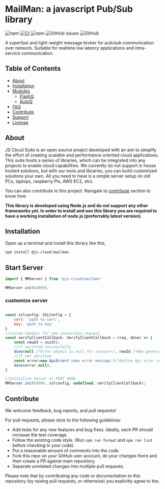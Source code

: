 # MailMan: a javascript Pub/Sub library

![npm](https://img.shields.io/npm/v/@js-cloud/mailman?style=plastic)
[![CI](https://github.com/jscloud-org/FlashQueue/actions/workflows/npm-packages-workflow.yml/badge.svg)](https://github.com/jscloud-org/FlashQueue/actions/workflows/npm-packages-workflow.yml)
![npm](https://img.shields.io/npm/dw/@js-cloud/mailman?label=installs&style=plastic)
![GitHub issues](https://img.shields.io/github/issues-raw/jscloud-org/mailman)
![GitHub](https://img.shields.io/github/license/jscloud-org/mailman?style=plastic)


A superfast and light-weight message broker for pub/sub communication over network. Suitable for realtime low latency applications and intra-service communication.

## Table of Contents

- [About](#about)
- [Installation](#installation)
- [Modules](#modules)
  - [FlashQ](#flashq)
  - [AutoQ](#autoq)
- [FAQ](#faq)
- [Contribute](#contribute)
- [Support](#support)
- [License](#license)



## About

JS Cloud Suite is an open source project developed with an aim to simplify the effort of creating scalable and performance oriented cloud applications. This suite hosts a series of libraries, which can be integrated into any projects to enable cloud capabilities. We currently do not support in house hosted solutions, but with our tools and libraries, you can build customized solutions your own. All you need to have is a simple server setup (in old PCs, laptops, raspberry Pis, AWS EC2, etc).

You can also contribute to this project. Navigate to [contribute](#contribute) section to know how.

**This library is developed using Node.js and do not support any other frameworks yet. In order to install and use this library you are required to have a working installation of node.js (preferrably latest version).**

## Installation

Open up a terminal and install this library like this,

```javascript
npm install @js-cloud/mailman
```

## Start Server

```js
import { MMServer } from '@js-cloud/mailman'

MMServer.init(4000);
```

### customize server

```js

const sslconfig: SSLConfig = {
    cert: 'path to cert',
    key: 'path to key'
}
//custom handler for new connection request
const verifyClientCallback: VerifyClientCallback = (req, done) => {
    const newId = uuid();
    //if verified successfully
    done(null /*Error object is null for success*/, newId /*New generated Id for client*/);
    //if not verified
    const error=new ApiError('some error message')/*Define Api error customized for your application*/
    done(error,null);
}

//Initialize Server at PORT 4000
MMServer.init(4000, sslconfig, undefined, verifyClientCallback);
```


## Contribute

We welcome feedback, bug reports, and pull requests!

For pull requests, please stick to the following guidelines:

* Add tests for any new features and bug fixes. Ideally, each PR should increase the test coverage.
* Follow the existing code style. (Run `npm run format` and `npm run lint` before checking in your code).
* Put a reasonable amount of comments into the code.
* Fork this repo on your GitHub user account, do your changes there and then create a PR against main repository.
* Separate unrelated changes into multiple pull requests.

Please note that by contributing any code or documentation to this repository (by
raising pull requests, or otherwise) you explicitly agree to the.